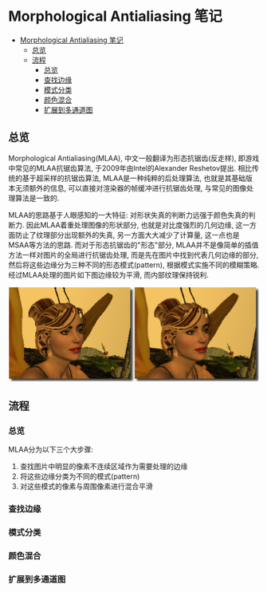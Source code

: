 # Morphological Antialiasing 笔记

- [Morphological Antialiasing 笔记](#morphological-antialiasing-笔记)
  - [总览](#总览)
  - [流程](#流程)
    - [总览](#总览-1)
    - [查找边缘](#查找边缘)
    - [模式分类](#模式分类)
    - [颜色混合](#颜色混合)
    - [扩展到多通道图](#扩展到多通道图)

## 总览

Morphological Antialiasing(MLAA), 中文一般翻译为形态抗锯齿(反走样), 即游戏中常见的MLAA抗锯齿算法, 于2009年由Intel的Alexander Reshetov提出. 相比传统的基于超采样的抗锯齿算法, MLAA是一种纯粹的后处理算法, 也就是其基础版本无须额外的信息, 可以直接对渲染器的帧缓冲进行抗锯齿处理, 与常见的图像处理算法是一致的.

MLAA的思路基于人眼感知的一大特征: 对形状失真的判断力远强于颜色失真的判断力. 因此MLAA着重处理图像的形状部分, 也就是对比度强烈的几何边缘, 这一方面防止了纹理部分出现额外的失真, 另一方面大大减少了计算量, 这一点也是MSAA等方法的思路. 而对于形态抗锯齿的"形态"部分, MLAA并不是像简单的插值方法一样对图片的全局进行抗锯齿处理, 而是先在图片中找到代表几何边缘的部分, 然后将这些边缘分为三种不同的形态模式(pattern), 根据模式实施不同的模糊策略. 经过MLAA处理的图片如下图边缘较为平滑, 而内部纹理保持锐利.

![picture 1](Media/b6d824cef71810b3ee99ee7bc1ec6ac99a9bd83279a194de398c2371b689987e.png)  

## 流程

### 总览

MLAA分为以下三个大步骤:

1. 查找图片中明显的像素不连续区域作为需要处理的边缘
2. 将这些边缘分类为不同的模式(pattern)
3. 对这些模式的像素与周围像素进行混合平滑

### 查找边缘



### 模式分类

### 颜色混合

### 扩展到多通道图